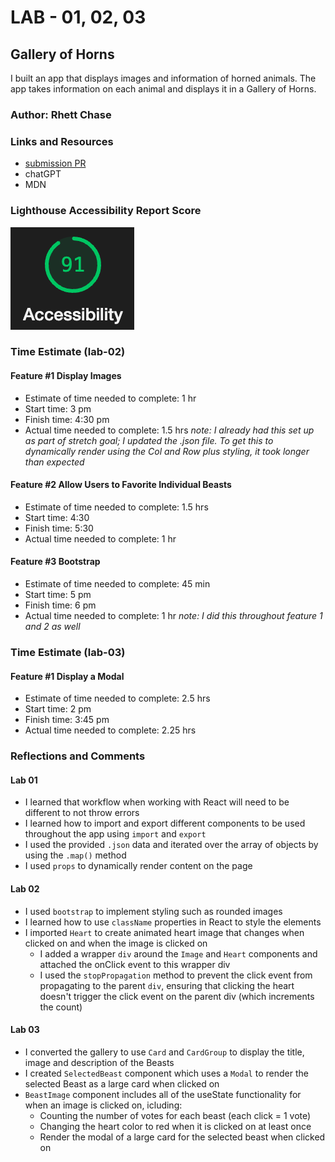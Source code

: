 # LAB - 01, 02, 03

## Gallery of Horns

I built an app that displays images and information of horned animals. The app takes information on each animal and displays it in a Gallery of Horns.

### Author: Rhett Chase

### Links and Resources

- [submission PR](https://github.com/rhettchase/code-301-gallery-of-horns)
- chatGPT
- MDN

### Lighthouse Accessibility Report Score

![Acessibility](./src/assets/accessibility.png)

### Time Estimate (lab-02)

#### Feature #1 Display Images

- Estimate of time needed to complete: 1 hr
- Start time: 3 pm
- Finish time: 4:30 pm
- Actual time needed to complete: 1.5 hrs
*note: I already had this set up as part of stretch goal; I updated the .json file. To get this to dynamically render using the Col and Row plus styling, it took longer than expected*

#### Feature #2 Allow Users to Favorite Individual Beasts

- Estimate of time needed to complete: 1.5 hrs
- Start time: 4:30
- Finish time: 5:30
- Actual time needed to complete: 1 hr

#### Feature #3 Bootstrap

- Estimate of time needed to complete: 45 min
- Start time: 5 pm
- Finish time: 6 pm
- Actual time needed to complete: 1 hr
*note: I did this throughout feature 1 and 2 as well*

### Time Estimate (lab-03)

#### Feature #1 Display a Modal

- Estimate of time needed to complete: 2.5 hrs
- Start time: 2 pm
- Finish time: 3:45 pm
- Actual time needed to complete: 2.25 hrs

### Reflections and Comments

#### Lab 01

- I learned that workflow when working with React will need to be different to not throw errors
- I learned how to import and export different components to be used throughout the app using `import` and `export`
- I used the provided `.json` data and iterated over the array of objects by using the `.map()` method
- I used `props` to dynamically render content on the page

#### Lab 02

- I used `bootstrap` to implement styling such as rounded images
- I learned how to use `className` properties in React to style the elements
- I imported `Heart` to create animated heart image that changes when clicked on and when the image is clicked on
  - I added a wrapper `div` around the `Image` and `Heart` components and attached the onClick event to this wrapper div
  - I used the `stopPropagation` method to prevent the click event from propagating to the parent `div`, ensuring that clicking the heart doesn't trigger the click event on the parent div (which increments the count)

#### Lab 03

- I converted the gallery to use `Card` and `CardGroup` to display the title, image and description of the Beasts
- I created `SelectedBeast` component which uses a `Modal` to render the selected Beast as a large card when clicked on
- `BeastImage` component includes all of the useState functionality for when an image is clicked on, icluding:
  - Counting the number of votes for each beast (each click = 1 vote)
  - Changing the heart color to red when it is clicked on at least once
  - Render the modal of a large card for the selected beast when clicked on